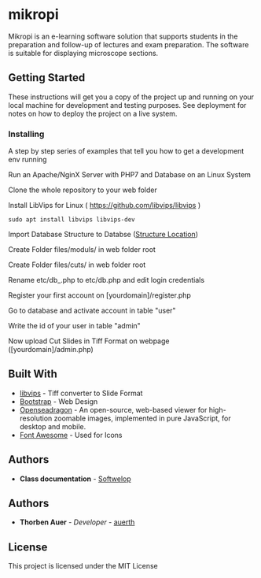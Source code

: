 # mikropi

Mikropi is an e-learning software solution that supports students in the preparation and follow-up of lectures and exam preparation. The software is suitable for displaying microscope sections.
## Getting Started

These instructions will get you a copy of the project up and running on your local machine for development and testing purposes. See deployment for notes on how to deploy the project on a live system.


### Installing
A step by step series of examples that tell you how to get a development env running

Run an Apache/NginX Server with PHP7 and Database on an Linux System

Clone the whole repository to your web folder

Install LibVips for Linux ( https://github.com/libvips/libvips )

```
sudo apt install libvips libvips-dev
```
Import Database Structure to Databse ([Structure Location](etc/usr_web0_1.sql))

Create Folder files/moduls/ in web folder root

Create Folder files/cuts/ in web folder root

Rename etc/db_.php to etc/db.php and edit login credentials

Register your first account on [yourdomain]/register.php

Go to database and activate account in table "user"

Write the id of your user in table "admin"

Now upload Cut Slides in Tiff Format on webpage ([yourdomain]/admin.php)

## Built With

* [libvips](https://github.com/libvips/libvips) - Tiff converter to Slide Format
* [Bootstrap](https://getbootstrap.com/) - Web Design
* [Openseadragon](https://openseadragon.github.io/) - An open-source, web-based viewer for high-resolution zoomable images, implemented in pure JavaScript, for desktop and mobile. 
* [Font Awesome](https://rometools.github.io/rome/) - Used for Icons

## Authors

* **Class documentation** - [Softwelop](https://dev.softwelop.com/mikropi)

## Authors

* **Thorben Auer** - *Developer* - [auerth](https://github.com/auerth)

## License

This project is licensed under the MIT License


